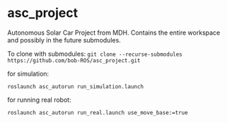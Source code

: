 # asc_project
Autonomous Solar Car Project from MDH. Contains the entire workspace and possibly in the future submodules.

To clone with submodules: 
`git clone --recurse-submodules https://github.com/bob-ROS/asc_project.git`

for simulation:

`roslaunch asc_autorun run_simulation.launch`

for running real robot:

`roslaunch asc_autorun run_real.launch use_move_base:=true`
